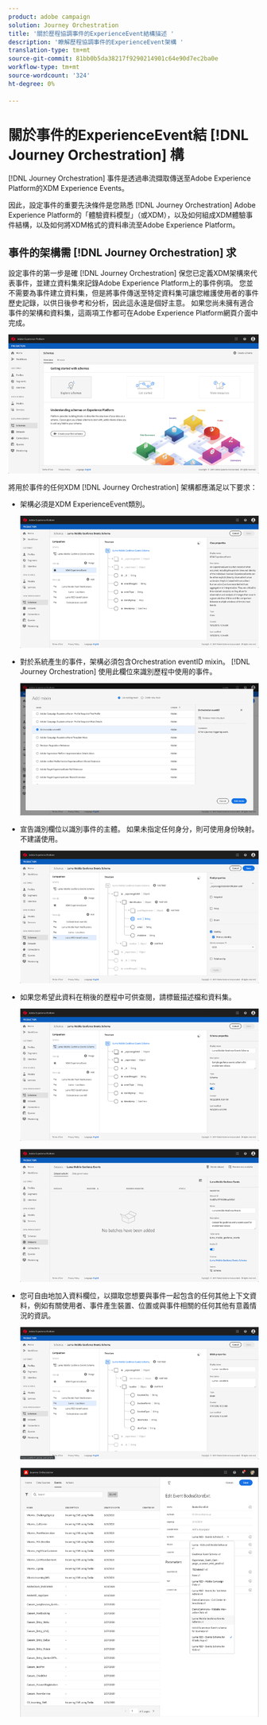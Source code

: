```yaml
---
product: adobe campaign
solution: Journey Orchestration
title: '關於歷程協調事件的ExperienceEvent結構描述 '
description: '瞭解歷程協調事件的ExperienceEvent架構 '
translation-type: tm+mt
source-git-commit: 81bb0b5da38217f9290214901c64e90d7ec2ba0e
workflow-type: tm+mt
source-wordcount: '324'
ht-degree: 0%

---
```




# 關於事件的ExperienceEvent結 [!DNL Journey Orchestration] 構

[!DNL Journey Orchestration] 事件是透過串流擷取傳送至Adobe Experience Platform的XDM Experience Events。

因此，設定事件的重要先決條件是您熟悉 [!DNL Journey Orchestration] Adobe Experience Platform的「體驗資料模型」（或XDM），以及如何組成XDM體驗事件結構，以及如何將XDM格式的資料串流至Adobe Experience Platform。

## 事件的架構需 [!DNL Journey Orchestration] 求

設定事件的第一步是確 [!DNL Journey Orchestration] 保您已定義XDM架構來代表事件，並建立資料集來記錄Adobe Experience Platform上的事件例項。 您並不需要為事件建立資料集，但是將事件傳送至特定資料集可讓您維護使用者的事件歷史記錄，以供日後參考和分析，因此這永遠是個好主意。 如果您尚未擁有適合事件的架構和資料集，這兩項工作都可在Adobe Experience Platform網頁介面中完成。

![](../assets/schema1.png)

將用於事件的任何XDM [!DNL Journey Orchestration] 架構都應滿足以下要求：

* 架構必須是XDM ExperienceEvent類別。

   ![](../assets/schema2.png)

* 對於系統產生的事件，架構必須包含Orchestration eventID mixin。 [!DNL Journey Orchestration] 使用此欄位來識別歷程中使用的事件。

   ![](../assets/schema3.png)

* 宣告識別欄位以識別事件的主體。 如果未指定任何身分，則可使用身份映射。 不建議使用。

   ![](../assets/schema4.png)

* 如果您希望此資料在稍後的歷程中可供查閱，請標籤描述檔和資料集。

   ![](../assets/schema5.png)

   ![](../assets/schema6.png)

* 您可自由地加入資料欄位，以擷取您想要與事件一起包含的任何其他上下文資料，例如有關使用者、事件產生裝置、位置或與事件相關的任何其他有意義情況的資訊。

   ![](../assets/schema7.png)

   ![](../assets/schema8.png)